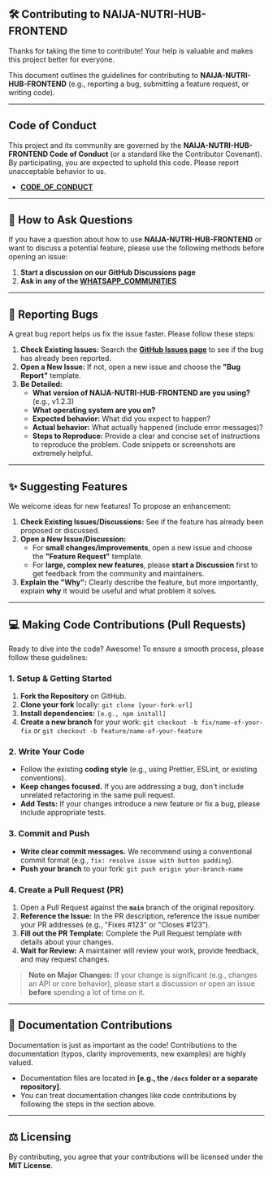 ## 🛠️ Contributing to NAIJA-NUTRI-HUB-FRONTEND

Thanks for taking the time to contribute\! Your help is valuable and makes this project better for everyone.

This document outlines the guidelines for contributing to **NAIJA-NUTRI-HUB-FRONTEND** (e.g., reporting a bug, submitting a feature request, or writing code).

-----

## Code of Conduct

This project and its community are governed by the **NAIJA-NUTRI-HUB-FRONTEND Code of Conduct** (or a standard like the Contributor Covenant). By participating, you are expected to uphold this code. Please report unacceptable behavior to us.

  * **[CODE\_OF\_CONDUCT](CODE\_OF\_CONDUCT.md)**

-----

## 💬 How to Ask Questions

If you have a question about how to use **NAIJA-NUTRI-HUB-FRONTEND** or want to discuss a potential feature, please use the following methods before opening an issue:

1.  **Start a discussion on our GitHub Discussions page**
2.  **Ask in any of the [WHATSAPP_COMMUNITIES](WHATSAPP_COMMUNITIES.md)**

-----

## 🐛 Reporting Bugs

A great bug report helps us fix the issue faster. Please follow these steps:

1.  **Check Existing Issues:** Search the **[GitHub Issues page](https://www.google.com/search?q=link/to/your/issues/page)** to see if the bug has already been reported.
2.  **Open a New Issue:** If not, open a new issue and choose the **"Bug Report"** template.
3.  **Be Detailed:**
      * **What version of NAIJA-NUTRI-HUB-FRONTEND are you using?** (e.g., v1.2.3)
      * **What operating system are you on?**
      * **Expected behavior:** What did you expect to happen?
      * **Actual behavior:** What actually happened (include error messages)?
      * **Steps to Reproduce:** Provide a clear and concise set of instructions to reproduce the problem. Code snippets or screenshots are extremely helpful.

-----

## ✨ Suggesting Features

We welcome ideas for new features\! To propose an enhancement:

1.  **Check Existing Issues/Discussions:** See if the feature has already been proposed or discussed.
2.  **Open a New Issue/Discussion:**
      * For **small changes/improvements**, open a new issue and choose the **"Feature Request"** template.
      * For **large, complex new features**, please **start a Discussion** first to get feedback from the community and maintainers.
3.  **Explain the "Why":** Clearly describe the feature, but more importantly, explain **why** it would be useful and what problem it solves.

-----

## 💻 Making Code Contributions (Pull Requests)

Ready to dive into the code? Awesome\! To ensure a smooth process, please follow these guidelines:

### 1\. Setup & Getting Started

1.  **Fork the Repository** on GitHub.
2.  **Clone your fork** locally: `git clone [your-fork-url]`
3.  **Install dependencies:** `[e.g., npm install]`
4.  **Create a new branch** for your work: `git checkout -b fix/name-of-your-fix` or `git checkout -b feature/name-of-your-feature`

### 2\. Write Your Code

  * Follow the existing **coding style** (e.g., using Prettier, ESLint, or existing conventions).
  * **Keep changes focused.** If you are addressing a bug, don't include unrelated refactoring in the same pull request.
  * **Add Tests:** If your changes introduce a new feature or fix a bug, please include appropriate tests.

### 3\. Commit and Push

  * **Write clear commit messages.** We recommend using a conventional commit format (e.g., `fix: resolve issue with button padding`).
  * **Push your branch** to your fork: `git push origin your-branch-name`

### 4\. Create a Pull Request (PR)

1.  Open a Pull Request against the **`main`** branch of the original repository.
2.  **Reference the Issue:** In the PR description, reference the issue number your PR addresses (e.g., "Fixes \#123" or "Closes \#123").
3.  **Fill out the PR Template:** Complete the Pull Request template with details about your changes.
4.  **Wait for Review:** A maintainer will review your work, provide feedback, and may request changes.

> **Note on Major Changes:** If your change is significant (e.g., changes an API or core behavior), please start a discussion or open an issue **before** spending a lot of time on it.

-----

## 📄 Documentation Contributions

Documentation is just as important as the code\! Contributions to the documentation (typos, clarity improvements, new examples) are highly valued.

  * Documentation files are located in **[e.g., the `/docs` folder or a separate repository]**.
  * You can treat documentation changes like code contributions by following the steps in the section above.

-----

## ⚖️ Licensing

By contributing, you agree that your contributions will be licensed under the **MIT License**.